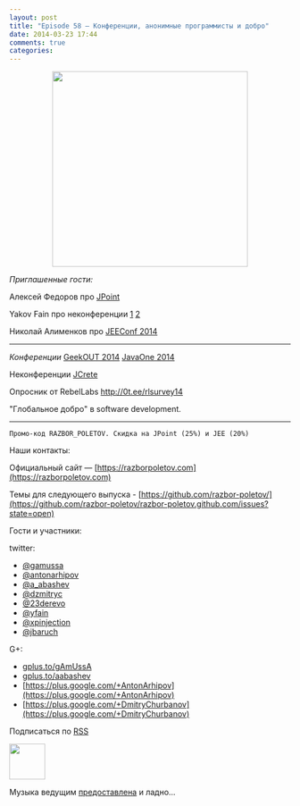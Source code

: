 ```yaml
---
layout: post
title: "Episode 58 — Конференции, анонимные программисты и добро"
date: 2014-03-23 17:44
comments: true
categories: 
---
```


<div class="separator" style="clear: both; text-align: center;">
<a href="https://razborpoletov.com/images/razbor_58_text.jpg" imageanchor="1" style="margin-left: 1em; margin-right: 1em;"><img border="0" height="350" src="https://razborpoletov.com/images/razbor_58_text.jpg" width="350" /></a>
</div>

_Приглашенные гости:_

Алексей Федоров про [JPoint](http://javapoint.ru/)

Yakov Fain про неконференции [1](http://dou.ua/lenta/columns/unconference/ ) [2](http://www.meetup.com/UkraineMaeUnconference/)

Николай Алименков про [JEEConf 2014](http://jeeconf.com/)

---

_Конференции_
[GeekOUT 2014](http://2014.geekout.ee/speakers/) 
[JavaOne 2014](http://www.oracle.com/javaone/index.html)

Неконференции
[JCrete](http://www.jcrete.org/)

Опросник от RebelLabs http://0t.ee/rlsurvey14

"Глобальное добро" в software development.

---

    Промо-код RAZBOR_POLETOV. Скидка на JPoint (25%) и JEE (20%)

Наши контакты:

Официальный сайт — [https://razborpoletov.com](https://razborpoletov.com)

Темы для следующего выпуска - [https://github.com/razbor-poletov/](https://github.com/razbor-poletov/razbor-poletov.github.com/issues?state=open)

Гости и участники:

twitter: 

 * [@gamussa](https://twitter.com/#!/gamussa)
 * [@antonarhipov](https://twitter.com/#!/antonarhipov)
 * [@a_abashev](https://twitter.com/#!/a_abashev)
 * [@dzmitryc ](https://twitter.com/#!/dzmitryc)
 * [@23derevo](https://twitter.com/#!/23derevo)
 * [@yfain](https://twitter.com/#!/yfain) 
 * [@xpinjection](https://twitter.com/#!/xpinjection)
 * [@jbaruch](https://twitter.com/#!/jbaruch) 
 

G+:

 * [gplus.to/gAmUssA](http://gplus.to/gAmUssA) 
 * [gplus.to/aabashev](http://gplus.to/aabashev) 
 * [https://plus.google.com/+AntonArhipov](https://plus.google.com/+AntonArhipov) 
 * [https://plus.google.com/+DmitryChurbanov](https://plus.google.com/+DmitryChurbanov) 

<!-- player goes here-->

<audio preload="none">
   <source src="http://traffic.libsyn.com/razborpoletov/razbor_58.mp3" type="audio/mp3" />
   Your browser does not support the audio tag.
</audio>

Подписаться по [RSS](http://feeds.feedburner.com/razbor-podcast)

<!-- episode file link goes here-->
<a href="http://traffic.libsyn.com/razborpoletov/razbor_58.mp3" imageanchor="1" style="clear: left; margin-bottom: 1em; margin-left: auto; margin-right: 2em;"><img border="0" height="64" src="http://2.bp.blogspot.com/-qkfh8Q--dks/T0gixAMzuII/AAAAAAAAHD0/O5LbF3vvBNQ/s200/1330127522_mp3.png" width="64" /></a>

Музыка ведущим [предоставлена](http://www.audiobank.fm/single-music/27/111/More-And-Less/) и ладно...


